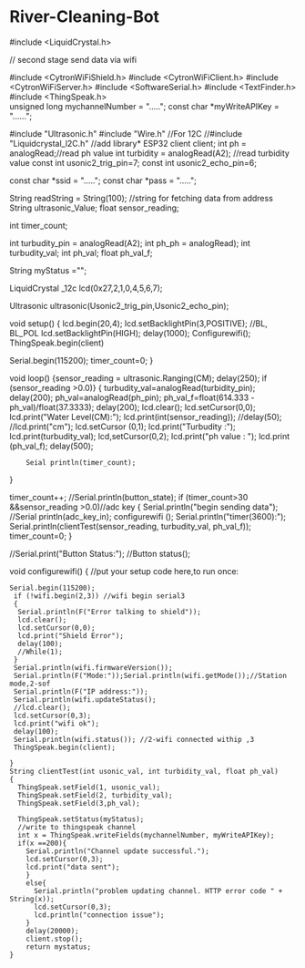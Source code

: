 # River-Cleaning-Bot

#include <LiquidCrystal.h>


// second stage send data via wifi

#include <CytronWiFiShield.h>
#include <CytronWiFiClient.h>
#include <CytronWiFiServer.h>
#include <SoftwareSerial.h>
#include <TextFinder.h>
#include <ThingSpeak.h>  
unsigned long mychannelNumber = ".....";
const char *myWriteAPIKey = "......";

#include "Ultrasonic.h"
#include "Wire.h" //For 12C
//#include  "Liquidcrystal_l2C.h" //add library*
ESP32 client client;
int ph  = analogRead;//read ph value
int turbidity = analogRead(A2); //read turbidity value
const int usonic2_trig_pin=7;
const int usonic2_echo_pin=6;

const char *ssid = ".....";
const char *pass = ".....";

String readString = String(100); //string for fetching data from address
String ultrasonic_Value;
float sensor_reading;

int timer_count;

int turbudity_pin = analogRead(A2);
int ph_ph = analogRead);
int turbudity_val;
int ph_val;
float ph_val_f;

String myStatus ="";

LiquidCrystal _12c lcd(0x27,2,1,0,4,5,6,7); 

Ultrasonic ultrasonic(Usonic2_trig_pin,Usonic2_echo_pin);

void setup() {
 lcd.begin(20,4);
 lcd.setBacklightPin(3,POSITIVE); //BL, BL_POL
 lcd.setBacklightPin(HIGH);
 delay(1000);
 Configurewifi();
 ThingSpeak.begin(client)

   Serial.begin(115200);
   timer_count=0;
  }

  void loop()
  {sensor_reading = ultrasonic.Ranging(CM);
  delay(250);
   if (sensor_reading >0.0)}
   {
    turbudity_val=analogRead(turbidity_pin);
    delay(200);
    ph_val=analogRead(ph_pin);
    ph_val_f=float(614.333 -ph_val)/float(37.3333);
    delay(200);
    lcd.clear();
    lcd.setCursor(0,0);
    lcd.print("Water Level(CM):");
    lcd.print(int(sensor_reading));
    //delay(50);
    //lcd.print("cm");
    lcd.setCursor (0,1);
    lcd.print("Turbudity :");
    lcd.print(turbudity_val);
    lcd,setCursor(0,2);
    lcd.print("ph value : ");
    lcd.print (ph_val_f);
    delay(500);

        Seial println(timer_count);
   }

   timer_count++;
   //Serial.println(button_state);
   if (timer_count>30 &&sensor_reading >0.0)//adc key
   {
    Serial.println("begin sending data");
    //Serial println(adc_key_in);
    configurewifi ();
    Serial.println("timer(3600):");
    Serial.println(clientTest(sensor_reading, turbudity_val, ph_val_f));
    timer_count=0;
   }

   //Serial.print("Button Status:");
   //Button status();

   void configurewifi()
   {
    //put your setup code here,to run once:
   
    Serial.begin(115200);
     if (!wifi.begin(2,3)) //wifi begin serial3
     {
      Serial.println(F("Error talking to shield"));
      lcd.clear();
      lcd.setCursor(0,0);
      lcd.print("Shield Error");
      delay(100);
      //While(1);
     }
     Serial.println(wifi.firmwareVersion());
     Serial.println(F("Mode:"));Serial.println(wifi.getMode());//Station mode,2-sof
     Serial.println(F("IP address:"));
     Serial.println(wifi.updateStatus();
     //lcd.clear();
     lcd.setCursor(0,3);
     lcd.print("wifi ok");
     delay(100);
     Serial.println(wifi.status()); //2-wifi connected withip ,3 
     ThingSpeak.begin(client);
      
    }
    String clientTest(int usonic_val, int turbidity_val, float ph_val)
    {
      ThingSpeak.setField(1, usonic_val);
      ThingSpeak.setField(2, turbidity_val);
      ThingSpeak.setField(3,ph_val);

      ThingSpeak.setStatus(myStatus);
      //write to thingspeak channel
      int x = ThingSpeak.writeFields(mychannelNumber, myWriteAPIKey);
      if(x ==200){
        Serial.println("Channel update successful.");
        lcd.setCursor(0,3);
        lcd.print("data sent");
        }
        else{
          Serial.println("problem updating channel. HTTP error code " + String(x));
          lcd.setCursor(0,3);
          lcd.println("connection issue");
        }
        delay(20000);
        client.stop();
        return mystatus;
    }
